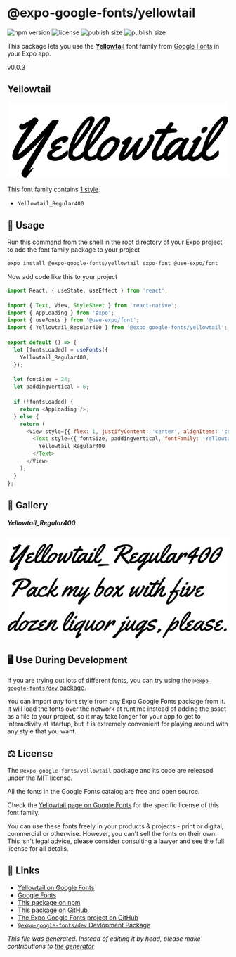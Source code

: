 # @expo-google-fonts/yellowtail

![npm version](https://flat.badgen.net/npm/v/@expo-google-fonts/yellowtail)
![license](https://flat.badgen.net/github/license/expo/google-fonts)
![publish size](https://flat.badgen.net/packagephobia/install/@expo-google-fonts/yellowtail)
![publish size](https://flat.badgen.net/packagephobia/publish/@expo-google-fonts/yellowtail)

This package lets you use the [**Yellowtail**](https://fonts.google.com/specimen/Yellowtail) font family from [Google Fonts](https://fonts.google.com/) in your Expo app.

v0.0.3

## Yellowtail

![Yellowtail](./font-family.png)

This font family contains [1 style](#gallery).

- `Yellowtail_Regular400`

## 🔡 Usage

Run this command from the shell in the root directory of your Expo project to add the font family package to your project
```sh
expo install @expo-google-fonts/yellowtail expo-font @use-expo/font
```

Now add code like this to your project
```js
import React, { useState, useEffect } from 'react';

import { Text, View, StyleSheet } from 'react-native';
import { AppLoading } from 'expo';
import { useFonts } from '@use-expo/font';
import { Yellowtail_Regular400 } from '@expo-google-fonts/yellowtail';

export default () => {
  let [fontsLoaded] = useFonts({
    Yellowtail_Regular400,
  });

  let fontSize = 24;
  let paddingVertical = 6;

  if (!fontsLoaded) {
    return <AppLoading />;
  } else {
    return (
      <View style={{ flex: 1, justifyContent: 'center', alignItems: 'center' }}>
        <Text style={{ fontSize, paddingVertical, fontFamily: 'Yellowtail_Regular400' }}>
          Yellowtail_Regular400
        </Text>
      </View>
    );
  }
};

```

## 📖 Gallery

##### Yellowtail_Regular400
![Yellowtail_Regular400](./f5afc3345b05f159df8c09f953eacbf365a0d81f5cecccb4fa7b7407284baca9.ttf.png)


## 🖥️ Use During Development

If you are trying out lots of different fonts, you can try using the [`@expo-google-fonts/dev` package](https://github.com/expo/google-fonts/tree/master/font-packages/dev#readme).

You can import *any* font style from any Expo Google Fonts package from it. It will load the fonts
over the network at runtime instead of adding the asset as a file to your project, so it may take longer
for your app to get to interactivity at startup, but it is extremely convenient
for playing around with any style that you want.

## ⚖️ License

The `@expo-google-fonts/yellowtail` package and its code are released under the MIT license.

All the fonts in the Google Fonts catalog are free and open source.

Check the [Yellowtail page on Google Fonts](https://fonts.google.com/specimen/Yellowtail) for the specific license of this font family.

You can use these fonts freely in your products & projects - print or digital, commercial or otherwise. However, you can't sell the fonts on their own. This isn't legal advice, please consider consulting a lawyer and see the full license for all details.

## 🔗 Links

- [Yellowtail on Google Fonts](https://fonts.google.com/specimen/Yellowtail)
- [Google Fonts](https://fonts.google.com/)
- [This package on npm](https://www.npmjs.com/package/@expo-google-fonts/yellowtail)
- [This package on GitHub](https://github.com/expo/google-fonts/tree/master/font-packages/yellowtail)
- [The Expo Google Fonts project on GitHub](https://github.com/expo/google-fonts)
- [`@expo-google-fonts/dev` Devlopment Package](https://github.com/expo/google-fonts/tree/master/font-packages/dev)


*This file was generated. Instead of editing it by head, please make contributions to [the generator](https://github.com/expo/google-fonts/tree/master/packages/generator)*
